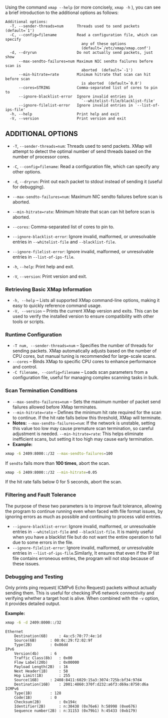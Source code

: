 Using the command `xmap --help` (or more concisely, `xmap -h` ), you can see a brief introduction to the additional options as follows:
    
    Additional options:
      -T, --sender-threads=num      Threads used to send packets  (default=`1')
      -C, --config=filename         Read a configuration file, which can specify
                                      any of these options
                                      (default=`/etc/xmap/xmap.conf')
      -d, --dryrun                  Do not actually send packets, just show
          --max-sendto-failures=num Maximum NIC sendto failures before scan is
                                      aborted  (default=`-1')
          --min-hitrate=rate        Minimum hitrate that scan can hit before scan
                                      is aborted  (default=`0.0')
          --cores=STRING            Comma-separated list of cores to pin to
          --ignore-blacklist-error  Ignore invalid entries in
                                      `--whitelist-file/blacklist-file'
          --ignore-filelist-error   Ignore invalid entries in `--list-of-ips-file'
      -h, --help                    Print help and exit
      -V, --version                 Print version and exit
 

## ADDITIONAL OPTIONS

- `-T`, `--sender-threads=num`: Threads used to send packets. XMap will attempt to detect the optimal number of send threads based on the number of processor cores.
    
- `-C`, `--config=filename`: Read a configuration file, which can specify any other options.
    
- `-d`, `--dryrun`: Print out each packet to stdout instead of sending it (useful for debugging).
    
- `--max-sendto-failures=num`: Maximum NIC sendto failures before scan is aborted.
    
- `--min-hitrate=rate`: Minimum hitrate that scan can hit before scan is aborted.
    
- `--cores`: Comma-separated list of cores to pin to.
    
- `--ignore-blacklist-error`: Ignore invalid, malformed, or unresolvable entries in `--whitelist-file` and `--blacklist-file`.
    
- `--ignore-filelist-error`: Ignore invalid, malformed, or unresolvable entries in `--list-of-ips-file`.
    
- `-h`, `--help`: Print help and exit.
    
- `-V`, `--version`: Print version and exit.

### Retrieving Basic XMap Information

- `-h, --help` – Lists all supported XMap command-line options, making it easy to quickly reference command usage.
- `-V, --version` – Prints the current XMap version and exits. This can be used to verify the installed version to ensure compatibility with other tools or scripts.

###  Runtime Configuration

- `-T num, --sender-threads=num` – Specifies the number of threads for sending packets. XMap automatically adjusts based on the number of CPU cores, but manual tuning is recommended for large-scale scans.
- `--cores` – Binds XMap to specific CPU cores to enhance performance and control.
- `-C filename, --config=filename` – Loads scan parameters from a configuration file, useful for managing complex scanning tasks in bulk.

### Scan Termination Conditions

- `--max-sendto-failures=num` – Sets the maximum number of packet send failures allowed before XMap terminates.  
- `--min-hitrate=rate` – Defines the minimum hit rate required for the scan to continue. If the hit rate falls below this threshold, XMap will terminate.  
- **Notes:**
  `--max-sendto-failures=num`: If the network is unstable, setting this value too low may cause premature scan termination, so careful adjustment is needed.
  `--min-hitrate=rate`: This helps eliminate inefficient scans, but setting it too high may cause early termination.
- **Example:**

```bash
xmap -6 2409:8000::/32 --max-sendto-failures=100
```
   If `sendto` fails more than **100 times**,  abort the scan.

``` bash
xmap -6 2409:8000::/32 --min-hitrate=0.05
```
   If the hit rate falls below 0 for 5 seconds, abort the scan.

### Filtering and Fault Tolerance

The purpose of these two parameters is to improve fault tolerance, allowing the program to continue running even when faced with file format issues, by ignoring errors as much as possible and continuing to process valid entries.

- `--ignore-blacklist-error`: Ignore invalid, malformed, or unresolvable entries in `--whitelist-file` and `--blacklist-file`. It is mainly useful when you have a blacklist file but do not want the entire operation to fail due to some errors in the file. 
- `--ignore-filelist-error`: Ignore invalid, malformed, or unresolvable entries in `--list-of-ips-file`.Similarly, It ensures that even if the IP list file contains erroneous entries, the program will not stop because of these issues.
### Debugging and Testing

Only prints ping request( ICMPv6 Echo Request) packets without actually sending them. This is useful for checking IPv6 network connectivity and verifying whether a target host is alive. When combined with the `-v` option, it provides detailed output.

**Example:**

```bash
xmap -6 -d 2409:8000::/32
```

```
Ethernet
	Destination(6B)		: 4a:c5:70:77:4e:1d
	Source(6B)		: 00:0c:29:f2:02:9f
	Type(2B)		: 0x86dd
IPv6
	Version(4b)		: 6
	Traffic Class(8b)	: 0x00
	Flow Label(20b)		: 0x00000
	Payload Length(2B)	: 16
	Next Header(1B)		: 58
	Hop Limit(1B)		: 255
	Source(16B)		: 2408:8411:6029:15a3:3074:725b:bf34:97d4
	Destination(16B)	: 2001:4860:370f:d232:a6f3:d69a:8750:d6a
ICMPv6
	Type(1B)		: 128
	Code(1B)		: 0
	Checksum(2B)		: 0x194c
	Identifier(2B)		: n:30438 (0x76e6) h:58998 (0xe676)
	Sequence number(2B)	: n:31153 (0x79b1) h:45433 (0xb179)

```